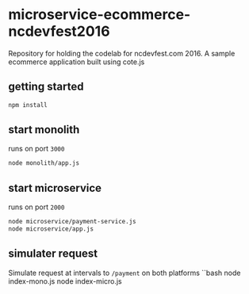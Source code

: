 # microservice-ecommerce-ncdevfest2016
Repository for holding the codelab for ncdevfest.com 2016. A sample ecommerce application built using cote.js

## getting started
```bash
npm install
```

## start monolith
runs on port `3000`

```bash
node monolith/app.js
```

## start microservice
runs on port `2000`

```bash
node microservice/payment-service.js
node microservice/app.js
```

## simulater request
Simulate request at intervals to `/payment` on both platforms
``bash
node index-mono.js
node index-micro.js
